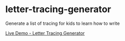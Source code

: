 # letter-tracing-generator
Generate a list of tracing for kids to learn how to write

[Live Demo - Letter Tracing Generator](https://synle.github.io/letter-tracing-generator/)
